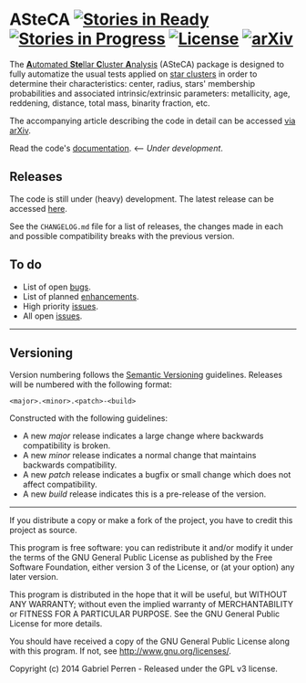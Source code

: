 # ASteCA [![Stories in Ready](https://badge.waffle.io/asteca/asteca.svg?label=ready&title=Ready)](http://waffle.io/asteca/asteca) [![Stories in Progress](https://badge.waffle.io/asteca/asteca.svg?label=in_prog&title=In%20Progress)](http://waffle.io/asteca/asteca) [![License](http://img.shields.io/badge/license-GPLv3-red.svg)](http://www.gnu.org/licenses/gpl-3.0.en.html) [![arXiv](https://img.shields.io/badge/arXiv-1412.2366-yellowgreen.svg)](http://arxiv.org/abs/1412.2366)

The [<b>A</b>utomated <b>Ste</b>llar <b>C</b>luster <b>A</b>nalysis][3] (ASteCA) package is designed to fully automatize the usual tests applied on <a href="https://en.wikipedia.org/wiki/Star_cluster">star clusters</a> in order to determine their characteristics: center, radius, stars' membership probabilities and associated intrinsic/extrinsic parameters: metallicity, age, reddening, distance, total mass, binarity fraction, etc.</p>
            
<p>The accompanying article describing the code in detail can be accessed <a href="http://arxiv.org/abs/1412.2366">via arXiv</a>.</p>

Read the code's [documentation][9]. <-- *Under development*.

## Releases

The code is still under (heavy) development. The latest release can be accessed [here][1].

See the `CHANGELOG.md` file for a list of releases, the changes made in each and possible compatibility breaks with the previous version.

## To do

* List of open [bugs][4].
* List of planned [enhancements][5].
* High priority [issues][6].
* All open [issues][7].

***

## Versioning

Version numbering follows the [Semantic Versioning][8] guidelines. Releases will be numbered
with the following format:

`<major>.<minor>.<patch>-<build>`

Constructed with the following guidelines:

* A new *major* release indicates a large change where backwards compatibility is broken.
* A new *minor* release indicates a normal change that maintains backwards compatibility.
* A new *patch* release indicates a bugfix or small change which does not affect compatibility.
* A new *build* release indicates this is a pre-release of the version.

***

If you distribute a copy or make a fork of the project, you have to credit this project as source.

This program is free software: you can redistribute it and/or modify it under the terms of the GNU General Public License as published by the Free Software Foundation, either version 3 of the License, or (at your option) any later version.

This program is distributed in the hope that it will be useful, but WITHOUT ANY WARRANTY; without even the implied warranty of MERCHANTABILITY or FITNESS FOR A PARTICULAR PURPOSE. See the GNU General Public License for more details.

You should have received a copy of the GNU General Public License along with this program. If not, see http://www.gnu.org/licenses/.

Copyright (c) 2014 Gabriel Perren - Released under the GPL v3 license.

[1]: https://github.com/asteca/asteca/releases/latest
[3]: http://asteca.github.io
[4]: https://github.com/asteca/asteca/issues?q=is%3Aopen+is%3Aissue+label%3Abug
[5]: https://github.com/asteca/asteca/issues?q=is%3Aopen+is%3Aissue+label%3Aenhancement
[6]: https://github.com/asteca/asteca/issues?q=is%3Aopen+is%3Aissue+label%3Ap%3Ahigh
[7]: https://github.com/asteca/asteca/issues
[8]: http://semver.org/
[9]: http://asteca.rtfd.org/
